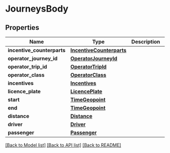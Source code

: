 # JourneysBody

## Properties
Name | Type | Description | Notes
------------ | ------------- | ------------- | -------------
**incentive_counterparts** | [**IncentiveCounterparts**](IncentiveCounterparts.md) |  | 
**operator_journey_id** | [**OperatorJourneyId**](OperatorJourneyId.md) |  | 
**operator_trip_id** | [**OperatorTripId**](OperatorTripId.md) |  | [optional] 
**operator_class** | [**OperatorClass**](OperatorClass.md) |  | 
**incentives** | [**Incentives**](Incentives.md) |  | 
**licence_plate** | [**LicencePlate**](LicencePlate.md) |  | [optional] 
**start** | [**TimeGeopoint**](TimeGeopoint.md) |  | 
**end** | [**TimeGeopoint**](TimeGeopoint.md) |  | 
**distance** | [**Distance**](Distance.md) |  | 
**driver** | [**Driver**](Driver.md) |  | 
**passenger** | [**Passenger**](Passenger.md) |  | 

[[Back to Model list]](../README.md#documentation-for-models) [[Back to API list]](../README.md#documentation-for-api-endpoints) [[Back to README]](../README.md)


